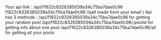 Your api link : /api/f1622c8326385039a34c75ba7dae0c96  f1622c8326385039a34c75ba7dae0c96-(salt made from your email )
Api has 3 methods :
/api/f1622c8326385039a34c75ba7dae0c96 for getting your random pool
/api/f1622c8326385039a34c75ba7dae0c96/:poolid for getting info about one pool
/api/f1622c8326385039a34c75ba7dae0c96/all for getting all your pools
